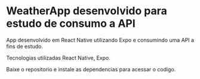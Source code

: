 # WeatherApp desenvolvido para estudo de consumo a API

App desenvolvido em React Native utilizando Expo e consumindo uma API a fins de estudo.

Tecnologias utilizadas React Native, Expo. 

Baixe o repositorio e instale as dependencias para acessar o codigo. 
